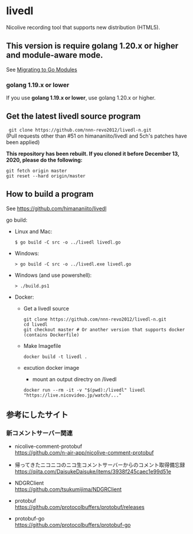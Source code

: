 # livedl  

Nicolive recording tool that supports new distribution (HTML5).  

## This version is require golang 1.20.x or higher and module-aware mode.   
See [Migrating to Go Modules](https://blog.golang.org/migrating-to-go-modules)  
### **golang 1.19.x or lower**  
If you use **golang 1.19.x or lower**, use golang 1.20.x or higher.  

## Get the latest livedl source program  

` git clone https://github.com/nnn-revo2012/livedl-n.git`  
(Pull requests other than #51 on himananiito/livedl and 5ch's patches have been applied)  

**This repository has been rebuilt. If you cloned it before December 13, 2020, please do the following:**  
```
git fetch origin master
git reset --hard origin/master
```

## How to build a program  

See https://github.com/himananiito/livedl  

go build:  
- Linux and Mac:
  ```
  $ go build -C src -o ../livedl livedl.go
  ```  
- Windows:
  ```
  > go build -C src -o ../livedl.exe livedl.go
  ```  
- Windows (and use powershell):
  ```
  > ./build.ps1
  ```  
- Docker:

  - Get a livedl source
    ```
    git clone https://github.com/nnn-revo2012/livedl-n.git
    cd livedl
    git checkout master # Or another version that supports docker (contains Dockerfile)
    ```

  - Make Imagefile
    ```
    docker build -t livedl .
    ```

  - excution docker image
    - mount an output directry on /livedl
    ```
    docker run --rm -it -v "$(pwd):/livedl" livedl "https://live.nicovideo.jp/watch/..."
    ```

## 参考にしたサイト  
### 新コメントサーバー関連  

- nicolive-comment-protobuf  
  https://github.com/n-air-app/nicolive-comment-protobuf  

- 帰ってきたニコニコのニコ生コメントサーバーからのコメント取得備忘録  
  https://qiita.com/DaisukeDaisuke/items/3938f245caec1e99d51e  

- NDGRClient  
  https://github.com/tsukumijima/NDGRClient  

- protobuf  
  https://github.com/protocolbuffers/protobuf/releases  

- protobuf-go  
  https://github.com/protocolbuffers/protobuf-go  

